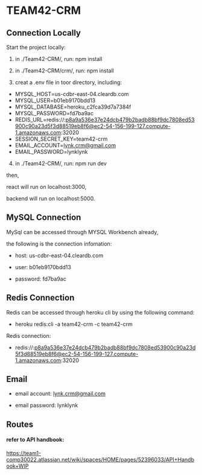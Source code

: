 # TEAM42-CRM

## Connection Locally

Start the project locally:

1. in ./Team42-CRM/, run: npm install

2. in ./Team42-CRM/crm/, run: npm install

3. creat a .env file in toor directory, including:

  -   MYSQL_HOST=us-cdbr-east-04.cleardb.com
  -   MYSQL_USER=b01eb9170bdd13
  -   MYSQL_DATABASE=heroku_c2fca39d7a7384f
  -   MYSQL_PASSWORD=fd7ba9ac
  -   REDIS_URL=redis://:p8a9a536e37e24dcb479b2badb88bf9dc7808ed53900c90a23d5f3d88519eb8f6@ec2-54-156-199-127.compute-1.amazonaws.com:32020
  -   SESSION_SECRET_KEY=team42-crm
  -   EMAIL_ACCOUNT=lynk.crm@gmail.com
  -   EMAIL_PASSWORD=lynklynk

4. in ./Team42-CRM/, run: npm run dev

then,

react will run on localhost:3000, 

backend will run on localhost:5000.

## MySQL Connection

MySql can be accessed through MYSQL Workbench already,

the following is the connection infomation:

- host: us-cdbr-east-04.cleardb.com

- user: b01eb9170bdd13

- password: fd7ba9ac

## Redis Connection

Redis can be accessed through heroku cli by using the following command:

- heroku redis:cli -a team42-crm -c team42-crm

Redis connection:

- redis://:p8a9a536e37e24dcb479b2badb88bf9dc7808ed53900c90a23d5f3d88519eb8f6@ec2-54-156-199-127.compute-1.amazonaws.com:32020

## Email

- email account: lynk.crm@gmail.com
 
- email password: lynklynk

## Routes

#### refer to API handbook:
https://team1-comp30022.atlassian.net/wiki/spaces/HOME/pages/52396033/API+Handbook+WIP

